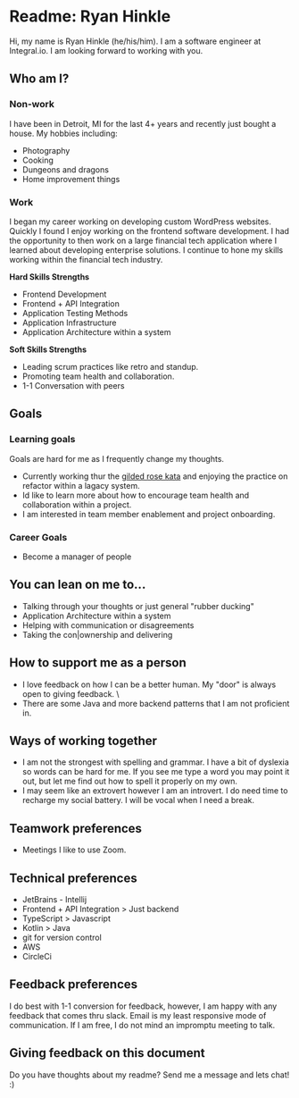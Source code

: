 # Readme: Ryan Hinkle
Hi, my name is Ryan Hinkle (he/his/him). I am a software engineer at Integral.io. I am looking forward to working with you.

## Who am I?
### Non-work
I have been in Detroit, MI for the last 4+ years and recently just bought a house. My hobbies including:
* Photography
* Cooking
* Dungeons and dragons
* Home improvement things

### Work
I began my career working on developing custom WordPress websites. Quickly I found I enjoy working on the frontend software development. I had the opportunity to then work on a large financial tech application where I learned about developing enterprise solutions. I continue to hone my skills working within the financial tech industry.

**Hard Skills Strengths** 
* Frontend Development
* Frontend + API Integration
* Application Testing Methods
* Application Infrastructure
* Application Architecture within a system

**Soft Skills Strengths** 
* Leading scrum practices like retro and standup.
* Promoting team health and collaboration.
* 1-1 Conversation with peers

## Goals
### Learning goals
Goals are hard for me as I frequently change my thoughts.

* Currently working thur the [gilded rose kata](https://github.com/emilybache/GildedRose-Refactoring-Kata) and enjoying the practice on refactor within a lagacy system.
* Id like to learn more about how to encourage team health and collaboration within a project.
* I am interested in team member enablement and project onboarding.

### Career Goals
* Become a manager of people

## You can lean on me to...
* Talking through your thoughts or just general "rubber ducking"
* Application Architecture within a system
* Helping with communication or disagreements
* Taking the con|ownership and delivering

## How to support me as a person
* I love feedback on how I can be a better human. My "door" is always open to giving feedback. \
* There are some Java and more backend patterns that I am not proficient in.

## Ways of working together
* I am not the strongest with spelling and grammar. I have a bit of dyslexia so words can be hard for me. If you see me type a word you may point it out, but let me find out how to spell it properly on my own. 
* I may seem like an extrovert however I am an introvert. I do need time to recharge my social battery. I will be vocal when I need a break.

## Teamwork preferences
* Meetings I like to use Zoom.

## Technical preferences
* JetBrains - Intellij
* Frontend + API Integration > Just backend
* TypeScript > Javascript
* Kotlin > Java
* git for version control
* AWS
* CircleCi

## Feedback preferences
I do best with 1-1 conversion for feedback, however, I am happy with any feedback that comes thru slack. Email is my least responsive mode of communication. If I am free, I do not mind an impromptu meeting to talk.

## Giving feedback on this document
Do you have thoughts about my readme? Send me a message and lets chat! :)
